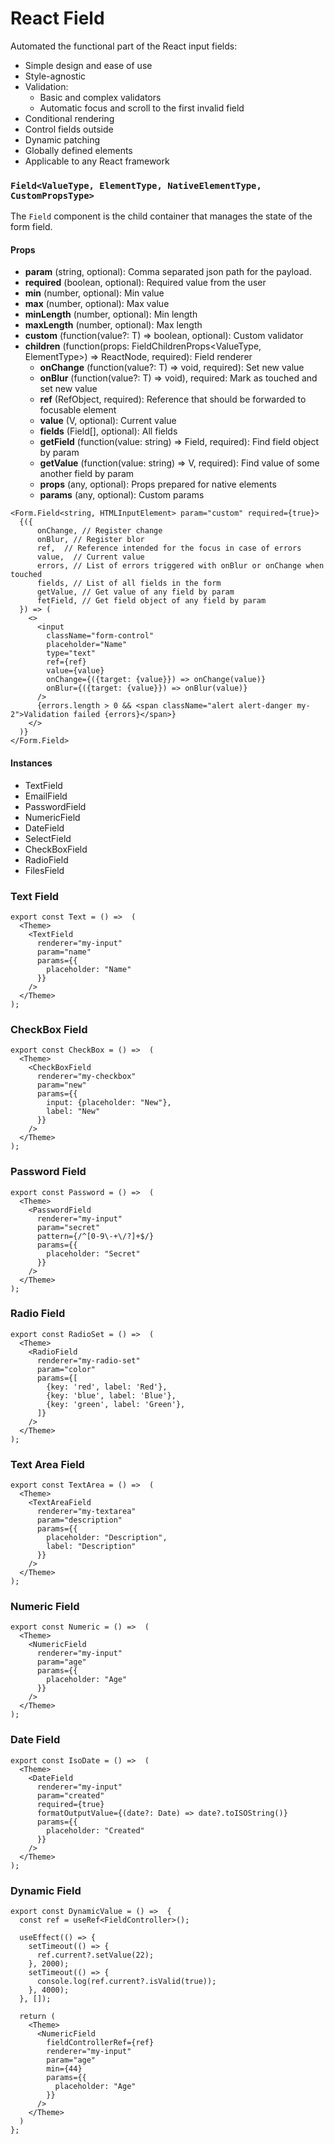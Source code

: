# React Field
Automated the functional part of the React input fields:
- Simple design and ease of use
- Style-agnostic
- Validation:
    - Basic and complex validators
    - Automatic focus and scroll to the first invalid field
- Conditional rendering
- Control fields outside
- Dynamic patching
- Globally defined elements
- Applicable to any React framework

### `Field<ValueType, ElementType, NativeElementType, CustomPropsType>`

The `Field` component is the child container that manages the state of the form field.

#### Props

- **param** (string, optional): Comma separated json path for the payload.
- **required** (boolean, optional): Required value from the user
- **min** (number, optional): Min value
- **max** (number, optional): Max value
- **minLength** (number, optional): Min length
- **maxLength** (number, optional): Max length
- **custom** (function(value?: T) => boolean, optional): Custom validator
- **children** (function(props: FieldChildrenProps<ValueType, ElementType>) => ReactNode, required): Field renderer
    - **onChange** (function(value?: T) => void, required): Set new value
    - **onBlur** (function(value?: T) => void), required: Mark as touched and set new value
    - **ref** (RefObject, required): Reference that should be forwarded to focusable element
    - **value** (V, optional): Current value
    - **fields** (Field<V>[], optional): All fields
    - **getField** (function(value: string) => Field<V>, required): Find field object by param
    - **getValue** (function(value: string) => V, required): Find value of some another field by param
    - **props** (any, optional): Props prepared for native elements
    - **params** (any, optional): Custom params

```tsx
<Form.Field<string, HTMLInputElement> param="custom" required={true}>
  {({
      onChange, // Register change
      onBlur, // Register blor
      ref,  // Reference intended for the focus in case of errors
      value,  // Current value
      errors, // List of errors triggered with onBlur or onChange when touched
      fields, // List of all fields in the form
      getValue, // Get value of any field by param
      fetField, // Get field object of any field by param
  }) => (
    <>
      <input
        className="form-control"
        placeholder="Name"
        type="text"
        ref={ref}
        value={value}
        onChange={({target: {value}}) => onChange(value)}
        onBlur={({target: {value}}) => onBlur(value)}
      />
      {errors.length > 0 && <span className="alert alert-danger my-2">Validation failed {errors}</span>}
    </>
  )}
</Form.Field>
```

#### Instances
- TextField
- EmailField
- PasswordField
- NumericField
- DateField
- SelectField
- CheckBoxField
- RadioField
- FilesField

### Text Field
```tsx
export const Text = () =>  (
  <Theme>
    <TextField
      renderer="my-input"
      param="name"
      params={{
        placeholder: "Name"
      }}
    />
  </Theme>
);
```

### CheckBox Field
```tsx
export const CheckBox = () =>  (
  <Theme>
    <CheckBoxField
      renderer="my-checkbox"
      param="new"
      params={{
        input: {placeholder: "New"},
        label: "New"
      }}
    />
  </Theme>
);
```

### Password Field
```tsx
export const Password = () =>  (
  <Theme>
    <PasswordField
      renderer="my-input"
      param="secret"
      pattern={/^[0-9\-+\/?]+$/}
      params={{
        placeholder: "Secret"
      }}
    />
  </Theme>
);
```

### Radio Field
```tsx
export const RadioSet = () =>  (
  <Theme>
    <RadioField
      renderer="my-radio-set"
      param="color"
      params={[
        {key: 'red', label: 'Red'},
        {key: 'blue', label: 'Blue'},
        {key: 'green', label: 'Green'},
      ]}
    />
  </Theme>
);
```

### Text Area Field
```tsx
export const TextArea = () =>  (
  <Theme>
    <TextAreaField
      renderer="my-textarea"
      param="description"
      params={{
        placeholder: "Description",
        label: "Description"
      }}
    />
  </Theme>
);
```

### Numeric Field
```tsx
export const Numeric = () =>  (
  <Theme>
    <NumericField
      renderer="my-input"
      param="age"
      params={{
        placeholder: "Age"
      }}
    />
  </Theme>
);
```

### Date Field
```tsx
export const IsoDate = () =>  (
  <Theme>
    <DateField
      renderer="my-input"
      param="created"
      required={true}
      formatOutputValue={(date?: Date) => date?.toISOString()}
      params={{
        placeholder: "Created"
      }}
    />
  </Theme>
);
```

### Dynamic Field
```tsx
export const DynamicValue = () =>  {
  const ref = useRef<FieldController>();

  useEffect(() => {
    setTimeout(() => {
      ref.current?.setValue(22);
    }, 2000);
    setTimeout(() => {
      console.log(ref.current?.isValid(true));
    }, 4000);
  }, []);

  return (
    <Theme>
      <NumericField
        fieldControllerRef={ref}
        renderer="my-input"
        param="age"
        min={44}
        params={{
          placeholder: "Age"
        }}
      />
    </Theme>
  )
};
```